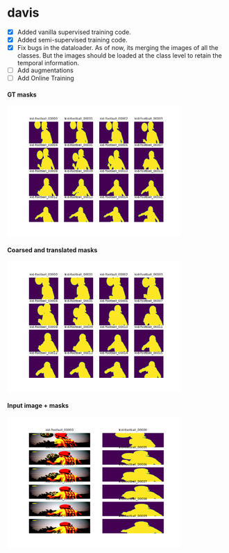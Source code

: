 # davis
- [x] Added vanilla supervised training code. 
- [x] Added semi-supervised training code. 
- [x] Fix bugs in the dataloader. As of now, its merging the images of all the classes. But the images should be loaded at the class level to retain the temporal information.  
- [ ] Add augmentations
- [ ] Add Online Training 

#### GT masks
<img src = "map_grid.png" width ="400"> 

#### Coarsed and translated masks
<img src = "dilated_grid.png" width ="400"> 

#### Input image + masks 
<img src = "inputs.png" width ="400"> 


